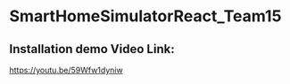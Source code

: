 # SmartHomeSimulatorReact_Team15

<h2> Installation demo Video Link:</h2>

https://youtu.be/59Wfw1dyniw
